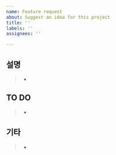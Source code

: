 ```yaml
---
name: Feature request
about: Suggest an idea for this project
title: ''
labels: ''
assignees: ''

---
```


## 설명

> - 

## TO DO

> - 

## 기타

> -

